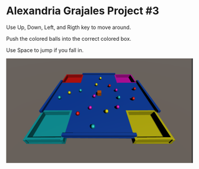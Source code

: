 # Alexandria Grajales Project #3

Use Up, Down, Left, and Rigth key to move around.

Push the colored balls into the correct colored box.

Use Space to jump if you fall in.


![The project in action](ScreenShotGame2.png) 
